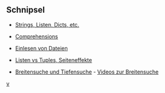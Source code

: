 ## Schnipsel

-   [Strings, Listen, Dicts, etc.](./allerlei.md)

-   [Comprehensions](./comprehensions.md)

-   [Einlesen von Dateien](./einlesenVonDateien.md)

-   [Listen vs Tuples, Seiteneffekte](./tuplesUndSeiteneffekte.pdf)

-   [Breitensuche und Tiefensuche](../algorithmen/bfs_dfs.md) - [Videos zur Breitensuche](https://youtube.com/playlist?list=PLWeMgMhRDsIE6W16JRLcHbubHC1O2TvRR)

<!-- -   [Koordinaten](./koordinaten.md)

-   [Grids](./grids.md) -->

<!-- -   [Einsendungen zum Bundeswettbewerb Informatik](einsendungen.md) -->

[v](./nx.html)
